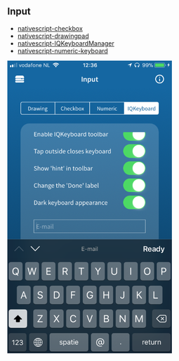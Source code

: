 ## Input

- [nativescript-checkbox](https://github.com/bradmartin/nativescript-checkbox)
- [nativescript-drawingpad](https://github.com/bradmartin/nativescript-texttospeech)
- [nativescript-IQKeyboardManager](https://github.com/tjvantoll/nativescript-IQKeyboardManager)
- [nativescript-numeric-keyboard](https://github.com/EddyVerbruggen/nativescript-numeric-keyboard)

<img src="../../screenshots/themes/input.png" width="375px"/>